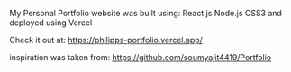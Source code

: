 My Personal Portfolio website was built using: React.js Node.js CSS3 and deployed using Vercel

Check it out at: https://philipps-portfolio.vercel.app/






















inspiration was taken from: https://github.com/soumyajit4419/Portfolio 
